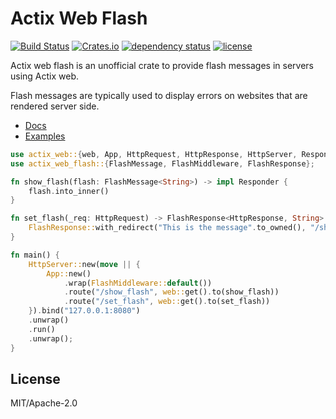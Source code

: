 # Actix Web Flash
[![Build Status](https://travis-ci.org/hatzel/actix-web-flash.svg?branch=master)](https://travis-ci.org/hatzel/actix-web-flash)
[![Crates.io](https://img.shields.io/crates/v/actix-web-flash.svg)](https://crates.io/crates/actix-web-flash)
[![dependency status](https://deps.rs/repo/github/hatzel/actix-web-flash/status.svg)](https://deps.rs/repo/github/hatzel/actix-web-flash)
[![license](https://img.shields.io/crates/l/actix-web-flash.svg)](https://github.com/hatzel/actix-web-flash/blob/master/LICENSE-MIT)

Actix web flash is an unofficial crate to provide flash messages in servers using Actix web.

Flash messages are typically used to display errors on websites that are rendered server side.

* [Docs](https://docs.rs/actix-web-flash/latest/actix_web_flash/)
* [Examples](examples/)

```rust
use actix_web::{web, App, HttpRequest, HttpResponse, HttpServer, Responder};
use actix_web_flash::{FlashMessage, FlashMiddleware, FlashResponse};

fn show_flash(flash: FlashMessage<String>) -> impl Responder {
    flash.into_inner()
}

fn set_flash(_req: HttpRequest) -> FlashResponse<HttpResponse, String> {
    FlashResponse::with_redirect("This is the message".to_owned(), "/show_flash")
}

fn main() {
    HttpServer::new(move || {
        App::new()
            .wrap(FlashMiddleware::default())
            .route("/show_flash", web::get().to(show_flash))
            .route("/set_flash", web::get().to(set_flash))
    }).bind("127.0.0.1:8080")
    .unwrap()
    .run()
    .unwrap();
}
```

## License

MIT/Apache-2.0
